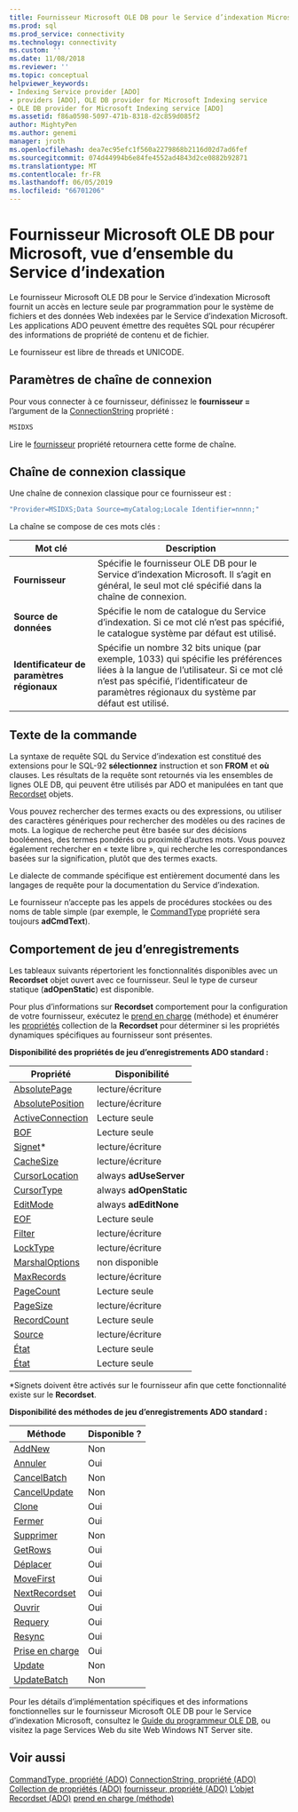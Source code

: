 ```yaml
---
title: Fournisseur Microsoft OLE DB pour le Service d’indexation Microsoft | Microsoft Docs
ms.prod: sql
ms.prod_service: connectivity
ms.technology: connectivity
ms.custom: ''
ms.date: 11/08/2018
ms.reviewer: ''
ms.topic: conceptual
helpviewer_keywords:
- Indexing Service provider [ADO]
- providers [ADO], OLE DB provider for Microsoft Indexing service
- OLE DB provider for Microsoft Indexing service [ADO]
ms.assetid: f86a0598-5097-471b-8318-d2c859d085f2
author: MightyPen
ms.author: genemi
manager: jroth
ms.openlocfilehash: dea7ec95efc1f560a2279868b2116d02d7ad6fef
ms.sourcegitcommit: 074d44994b6e84fe4552ad4843d2ce0882b92871
ms.translationtype: MT
ms.contentlocale: fr-FR
ms.lasthandoff: 06/05/2019
ms.locfileid: "66701206"
---
```

# <a name="microsoft-ole-db-provider-for-microsoft-indexing-service-overview"></a>Fournisseur Microsoft OLE DB pour Microsoft, vue d’ensemble du Service d’indexation
Le fournisseur Microsoft OLE DB pour le Service d’indexation Microsoft fournit un accès en lecture seule par programmation pour le système de fichiers et des données Web indexées par le Service d’indexation Microsoft. Les applications ADO peuvent émettre des requêtes SQL pour récupérer des informations de propriété de contenu et de fichier.

 Le fournisseur est libre de threads et UNICODE.

## <a name="connection-string-parameters"></a>Paramètres de chaîne de connexion
 Pour vous connecter à ce fournisseur, définissez le **fournisseur =** l’argument de la [ConnectionString](../../../ado/reference/ado-api/connectionstring-property-ado.md) propriété :

```vb
MSIDXS
```

 Lire le [fournisseur](../../../ado/reference/ado-api/provider-property-ado.md) propriété retournera cette forme de chaîne.

## <a name="typical-connection-string"></a>Chaîne de connexion classique
 Une chaîne de connexion classique pour ce fournisseur est :

```vb
"Provider=MSIDXS;Data Source=myCatalog;Locale Identifier=nnnn;"
```

 La chaîne se compose de ces mots clés :

|Mot clé|Description|
|-------------|-----------------|
|**Fournisseur**|Spécifie le fournisseur OLE DB pour le Service d’indexation Microsoft. Il s’agit en général, le seul mot clé spécifié dans la chaîne de connexion.|
|**Source de données**|Spécifie le nom de catalogue du Service d’indexation. Si ce mot clé n’est pas spécifié, le catalogue système par défaut est utilisé.|
|**Identificateur de paramètres régionaux**|Spécifie un nombre 32 bits unique (par exemple, 1033) qui spécifie les préférences liées à la langue de l’utilisateur. Si ce mot clé n’est pas spécifié, l’identificateur de paramètres régionaux du système par défaut est utilisé.|

## <a name="command-text"></a>Texte de la commande
 La syntaxe de requête SQL du Service d’indexation est constitué des extensions pour le SQL-92 **sélectionnez** instruction et son **FROM** et **où** clauses. Les résultats de la requête sont retournés via les ensembles de lignes OLE DB, qui peuvent être utilisés par ADO et manipulées en tant que [Recordset](../../../ado/reference/ado-api/recordset-object-ado.md) objets.

 Vous pouvez rechercher des termes exacts ou des expressions, ou utiliser des caractères génériques pour rechercher des modèles ou des racines de mots. La logique de recherche peut être basée sur des décisions booléennes, des termes pondérés ou proximité d’autres mots. Vous pouvez également rechercher en « texte libre », qui recherche les correspondances basées sur la signification, plutôt que des termes exacts.

 Le dialecte de commande spécifique est entièrement documenté dans les langages de requête pour la documentation du Service d’indexation.

 Le fournisseur n’accepte pas les appels de procédures stockées ou des noms de table simple (par exemple, le [CommandType](../../../ado/reference/ado-api/commandtype-property-ado.md) propriété sera toujours **adCmdText**).

## <a name="recordset-behavior"></a>Comportement de jeu d’enregistrements
 Les tableaux suivants répertorient les fonctionnalités disponibles avec un **Recordset** objet ouvert avec ce fournisseur. Seul le type de curseur statique (**adOpenStatic**) est disponible.

 Pour plus d’informations sur **Recordset** comportement pour la configuration de votre fournisseur, exécutez le [prend en charge](../../../ado/reference/ado-api/supports-method.md) (méthode) et énumérer les [propriétés](../../../ado/reference/ado-api/properties-collection-ado.md) collection de la **Recordset** pour déterminer si les propriétés dynamiques spécifiques au fournisseur sont présentes.

 **Disponibilité des propriétés de jeu d’enregistrements ADO standard :**

|Propriété|Disponibilité|
|--------------|------------------|
|[AbsolutePage](../../../ado/reference/ado-api/absolutepage-property-ado.md)|lecture/écriture|
|[AbsolutePosition](../../../ado/reference/ado-api/absoluteposition-property-ado.md)|lecture/écriture|
|[ActiveConnection](../../../ado/reference/ado-api/activeconnection-property-ado.md)|Lecture seule|
|[BOF](../../../ado/reference/ado-api/bof-eof-properties-ado.md)|Lecture seule|
|[Signet](../../../ado/reference/ado-api/bookmark-property-ado.md)*|lecture/écriture|
|[CacheSize](../../../ado/reference/ado-api/cachesize-property-ado.md)|lecture/écriture|
|[CursorLocation](../../../ado/reference/ado-api/cursorlocation-property-ado.md)|always **adUseServer**|
|[CursorType](../../../ado/reference/ado-api/cursortype-property-ado.md)|always **adOpenStatic**|
|[EditMode](../../../ado/reference/ado-api/editmode-property.md)|always **adEditNone**|
|[EOF](../../../ado/reference/ado-api/bof-eof-properties-ado.md)|Lecture seule|
|[Filter](../../../ado/reference/ado-api/filter-property.md)|lecture/écriture|
|[LockType](../../../ado/reference/ado-api/locktype-property-ado.md)|lecture/écriture|
|[MarshalOptions](../../../ado/reference/ado-api/marshaloptions-property-ado.md)|non disponible|
|[MaxRecords](../../../ado/reference/ado-api/maxrecords-property-ado.md)|lecture/écriture|
|[PageCount](../../../ado/reference/ado-api/pagecount-property-ado.md)|Lecture seule|
|[PageSize](../../../ado/reference/ado-api/pagesize-property-ado.md)|lecture/écriture|
|[RecordCount](../../../ado/reference/ado-api/recordcount-property-ado.md)|Lecture seule|
|[Source](../../../ado/reference/ado-api/source-property-ado-recordset.md)|lecture/écriture|
|[État](../../../ado/reference/ado-api/state-property-ado.md)|Lecture seule|
|[État](../../../ado/reference/ado-api/status-property-ado-recordset.md)|Lecture seule|

 \*Signets doivent être activés sur le fournisseur afin que cette fonctionnalité existe sur le **Recordset**.

 **Disponibilité des méthodes de jeu d’enregistrements ADO standard :**

|Méthode|Disponible ?|
|------------|----------------|
|[AddNew](../../../ado/reference/ado-api/addnew-method-ado.md)|Non|
|[Annuler](../../../ado/reference/ado-api/cancel-method-ado.md)|Oui|
|[CancelBatch](../../../ado/reference/ado-api/cancelbatch-method-ado.md)|Non|
|[CancelUpdate](../../../ado/reference/ado-api/cancelupdate-method-ado.md)|Non|
|[Clone](../../../ado/reference/ado-api/clone-method-ado.md)|Oui|
|[Fermer](../../../ado/reference/ado-api/close-method-ado.md)|Oui|
|[Supprimer](../../../ado/reference/ado-api/delete-method-ado-recordset.md)|Non|
|[GetRows](../../../ado/reference/ado-api/getrows-method-ado.md)|Oui|
|[Déplacer](../../../ado/reference/ado-api/move-method-ado.md)|Oui|
|[MoveFirst](../../../ado/reference/ado-api/movefirst-movelast-movenext-and-moveprevious-methods-ado.md)|Oui|
|[NextRecordset](../../../ado/reference/ado-api/nextrecordset-method-ado.md)|Oui|
|[Ouvrir](../../../ado/reference/ado-api/open-method-ado-recordset.md)|Oui|
|[Requery](../../../ado/reference/ado-api/requery-method.md)|Oui|
|[Resync](../../../ado/reference/ado-api/resync-method.md)|Oui|
|[Prise en charge](../../../ado/reference/ado-api/supports-method.md)|Oui|
|[Update](../../../ado/reference/ado-api/update-method.md)|Non|
|[UpdateBatch](../../../ado/reference/ado-api/updatebatch-method.md)|Non|

 Pour les détails d’implémentation spécifiques et des informations fonctionnelles sur le fournisseur Microsoft OLE DB pour le Service d’indexation Microsoft, consultez le [Guide du programmeur OLE DB](https://msdn.microsoft.com/library/windows/desktop/ms713643.aspx), ou visitez la page Services Web du site Web Windows NT Server site.

## <a name="see-also"></a>Voir aussi
 [CommandType, propriété (ADO)](../../../ado/reference/ado-api/commandtype-property-ado.md) [ConnectionString, propriété (ADO)](../../../ado/reference/ado-api/connectionstring-property-ado.md) [Collection de propriétés (ADO)](../../../ado/reference/ado-api/properties-collection-ado.md) [fournisseur, propriété (ADO)](../../../ado/reference/ado-api/provider-property-ado.md) [ L’objet Recordset (ADO)](../../../ado/reference/ado-api/recordset-object-ado.md) [prend en charge (méthode)](../../../ado/reference/ado-api/supports-method.md)
